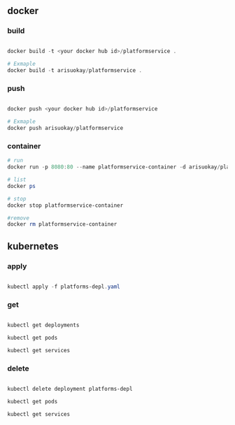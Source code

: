 #

## docker

### build

```ps1

docker build -t <your docker hub id>/platformservice .

# Exmaple
docker build -t arisuokay/platformservice .

```

### push

```ps1

docker push <your docker hub id>/platformservice

# Exmaple
docker push arisuokay/platformservice

```

### container

```ps1
# run
docker run -p 8080:80 --name platformservice-container -d arisuokay/platformservice

# list
docker ps

# stop
docker stop platformservice-container

#remove
docker rm platformservice-container

```

## kubernetes

### apply

```ps1

kubectl apply -f platforms-depl.yaml

```

### get

```ps1

kubectl get deployments

kubectl get pods

kubectl get services

```

### delete

```ps1

kubectl delete deployment platforms-depl

kubectl get pods

kubectl get services

```
